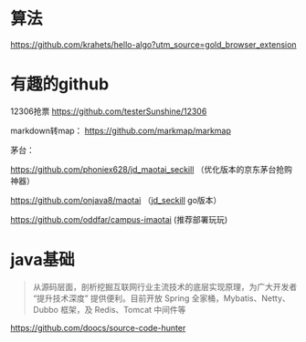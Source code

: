 # 算法

https://github.com/krahets/hello-algo?utm_source=gold_browser_extension



# 有趣的github

12306抢票    https://github.com/testerSunshine/12306

markdown转map： https://github.com/markmap/markmap

茅台：

https://github.com/phoniex628/jd_maotai_seckill （优化版本的京东茅台抢购神器）

https://github.com/onjava8/maotai （[jd_seckill](https://github.com/huanghyw/jd_seckill)  go版本）

https://github.com/oddfar/campus-imaotai  (推荐部署玩玩)

# java基础

> 从源码层面，剖析挖掘互联网行业主流技术的底层实现原理，为广大开发者 “提升技术深度” 提供便利。目前开放 Spring 全家桶，Mybatis、Netty、Dubbo 框架，及 Redis、Tomcat 中间件等

https://github.com/doocs/source-code-hunter
